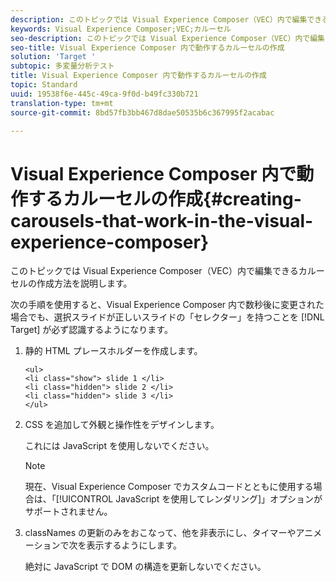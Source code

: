 ```yaml
---
description: このトピックでは Visual Experience Composer（VEC）内で編集できるカルーセルの作成方法を説明します。
keywords: Visual Experience Composer;VEC;カルーセル
seo-description: このトピックでは Visual Experience Composer（VEC）内で編集できるカルーセルの作成方法を説明します。
seo-title: Visual Experience Composer 内で動作するカルーセルの作成
solution: 'Target '
subtopic: 多変量分析テスト
title: Visual Experience Composer 内で動作するカルーセルの作成
topic: Standard
uuid: 19538f6e-445c-49ca-9f0d-b49fc330b721
translation-type: tm+mt
source-git-commit: 8bd57fb3bb467d8dae50535b6c367995f2acabac

---
```



# Visual Experience Composer 内で動作するカルーセルの作成{#creating-carousels-that-work-in-the-visual-experience-composer}

このトピックでは Visual Experience Composer（VEC）内で編集できるカルーセルの作成方法を説明します。

次の手順を使用すると、Visual Experience Composer 内で数秒後に変更された場合でも、選択スライドが正しいスライドの「セレクター」を持つことを [!DNL Target] が必ず認識するようになります。 

1. 静的 HTML プレースホルダーを作成します。

   ```
   <ul>
   <li class="show"> slide 1 </li>
   <li class="hidden"> slide 2 </li>
   <li class="hidden"> slide 3 </li>
   </ul>
   ```

1. CSS を追加して外観と操作性をデザインします。

   これには JavaScript を使用しないでください。

   >[!NOTE]
   >
   >現在、Visual Experience Composer でカスタムコードとともに使用する場合は、「[!UICONTROL JavaScript を使用してレンダリング]」オプションがサポートされません。

1. classNames の更新のみをおこなって、他を非表示にし、タイマーやアニメーションで次を表示するようにします。

   絶対に JavaScript で DOM の構造を更新しないでください。